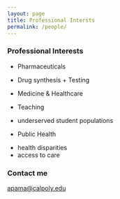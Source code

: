```yaml
---
layout: page
title: Professional Intersts
permalink: /people/
---
```


### Professional Interests
- Pharmaceuticals
* Drug synthesis + Testing

- Medicine & Healthcare

- Teaching
* underserved student populations

- Public Health
* health disparities 
* access to care


### Contact me

[apama@calpoly.edu](mailto:apama@calpoly.edu)
 
